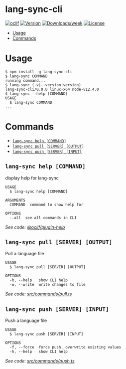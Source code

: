 lang-sync-cli
=============



[![oclif](https://img.shields.io/badge/cli-oclif-brightgreen.svg)](https://oclif.io)
[![Version](https://img.shields.io/npm/v/lang-sync-cli.svg)](https://npmjs.org/package/lang-sync-cli)
[![Downloads/week](https://img.shields.io/npm/dw/lang-sync-cli.svg)](https://npmjs.org/package/lang-sync-cli)
[![License](https://img.shields.io/npm/l/lang-sync-cli.svg)](https://github.com/Development/lang-sync-cli/blob/master/package.json)

<!-- toc -->
* [Usage](#usage)
* [Commands](#commands)
<!-- tocstop -->
# Usage
<!-- usage -->
```sh-session
$ npm install -g lang-sync-cli
$ lang-sync COMMAND
running command...
$ lang-sync (-v|--version|version)
lang-sync-cli/0.0.0 linux-x64 node-v12.4.0
$ lang-sync --help [COMMAND]
USAGE
  $ lang-sync COMMAND
...
```
<!-- usagestop -->
# Commands
<!-- commands -->
* [`lang-sync help [COMMAND]`](#lang-sync-help-command)
* [`lang-sync pull [SERVER] [OUTPUT]`](#lang-sync-pull-server-output)
* [`lang-sync push [SERVER] [INPUT]`](#lang-sync-push-server-input)

## `lang-sync help [COMMAND]`

display help for lang-sync

```
USAGE
  $ lang-sync help [COMMAND]

ARGUMENTS
  COMMAND  command to show help for

OPTIONS
  --all  see all commands in CLI
```

_See code: [@oclif/plugin-help](https://github.com/oclif/plugin-help/blob/v3.1.0/src/commands/help.ts)_

## `lang-sync pull [SERVER] [OUTPUT]`

Pull a language file

```
USAGE
  $ lang-sync pull [SERVER] [OUTPUT]

OPTIONS
  -h, --help   show CLI help
  -w, --write  write changes to file
```

_See code: [src/commands/pull.ts](https://github.com/Development/lang-sync-cli/blob/v0.0.0/src/commands/pull.ts)_

## `lang-sync push [SERVER] [INPUT]`

Push a language file

```
USAGE
  $ lang-sync push [SERVER] [INPUT]

OPTIONS
  -f, --force  force push, overwrite existing values
  -h, --help   show CLI help
```

_See code: [src/commands/push.ts](https://github.com/Development/lang-sync-cli/blob/v0.0.0/src/commands/push.ts)_
<!-- commandsstop -->
